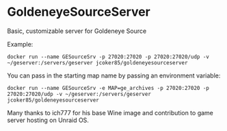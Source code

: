# GoldeneyeSourceServer
Basic, customizable server for Goldeneye Source

Example:
```
docker run --name GESourceSrv -p 27020:27020 -p 27020:27020/udp -v ~/geserver:/servers/geserver jcoker85/goldeneyesourceserver 
```

You can pass in the starting map name by passing an environment variable:
```
docker run --name GESourceSrv -e MAP=ge_archives -p 27020:27020 -p 27020:27020/udp -v ~/geserver:/servers/geserver jcoker85/goldeneyesourceserver 
```

Many thanks to ich777 for his base Wine image and contribution to game server hosting on Unraid OS. 
